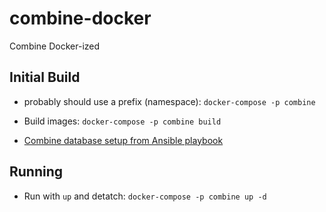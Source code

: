 # combine-docker
Combine Docker-ized

## Initial Build

  * probably should use a prefix (namespace):
  `docker-compose -p combine`

  * Build images:
  `docker-compose -p combine build`

  * [Combine database setup from Ansible playbook](https://github.com/WSULib/combine-playbook/blob/master/roles/combine/tasks/main.yml)

## Running

  * Run with `up` and detatch:
  `docker-compose -p combine up -d`
